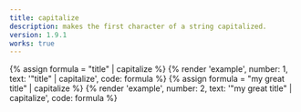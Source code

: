 ```yaml
---
title: capitalize
description: makes the first character of a string capitalized.
version: 1.9.1
works: true
---
```

{% assign formula = "title" | capitalize %}
{% render 'example', number: 1, text: '"title" | capitalize', code: formula %}
{% assign formula = "my great title" | capitalize %}
{% render 'example', number: 2, text: '"my great title" | capitalize', code: formula %}